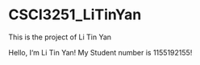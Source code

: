 # CSCI3251_LiTinYan
This is the project of Li Tin Yan

Hello, I‘m Li Tin Yan!
My Student number is 1155192155!


